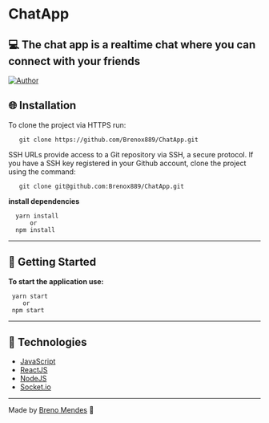 # ChatApp
:computer: The chat app is a realtime chat where you can connect with your friends
---
[![Author](https://img.shields.io/badge/author-Breno%20Mendes-blue)](https://github.com/Brenox889)

## :globe_with_meridians: Installation 
   To clone the project via HTTPS run:
  
       git clone https://github.com/Brenox889/ChatApp.git   
   
   SSH URLs provide access to a Git repository via SSH, a secure protocol. If you have a SSH key registered in your Github account, clone the project using the command:
  
       git clone git@github.com:Brenox889/ChatApp.git
       
   **install dependencies**
   
      yarn install
          or
      npm install
     
---  
 ## :rocket: Getting Started 
   **To start the application use:**
   
     yarn start
        or
     npm start
 ---
 ## :robot: Technologies 
 
 - [JavaScript](https://www.javascript.com/)
 - [ReactJS](https://pt-br.reactjs.org/)
 - [NodeJS](https://nodejs.org/en/)
 - [Socket.io](https://socket.io/)
 ---
 
 Made by [Breno Mendes](https://www.linkedin.com/in/breno-mendes-14206318a/) :rocket:
